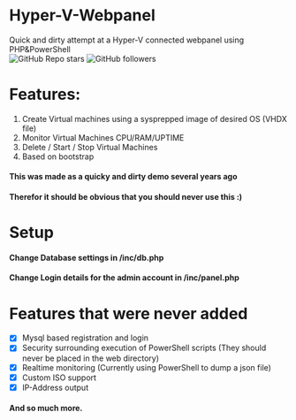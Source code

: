 # Hyper-V-Webpanel
Quick and dirty attempt at a Hyper-V connected webpanel using PHP&PowerShell 
<br> ![GitHub Repo stars](https://img.shields.io/github/stars/thealemw/Hyper-V-Webpanel?style=social) ![GitHub followers](https://img.shields.io/github/followers/thealemw?label=Follow&style=social)

# Features:

1. Create Virtual machines using a sysprepped image of desired OS (VHDX file)
1. Monitor Virtual Machines CPU/RAM/UPTIME
1. Delete / Start / Stop Virtual Machines
1. Based on bootstrap

#### This was made as a quicky and dirty demo several years ago
#### Therefor it should be obvious that you should never use this :)

# Setup
#### Change Database settings in /inc/db.php
#### Change Login details for the admin account in /inc/panel.php

# Features that were never added
- [x] Mysql based registration and login
- [x] Security surrounding execution of PowerShell scripts (They should never be placed in the web directory)
- [x] Realtime monitoring (Currently using PowerShell to dump a json file)
- [x] Custom ISO support
- [x] IP-Address output
#### And so much more.
